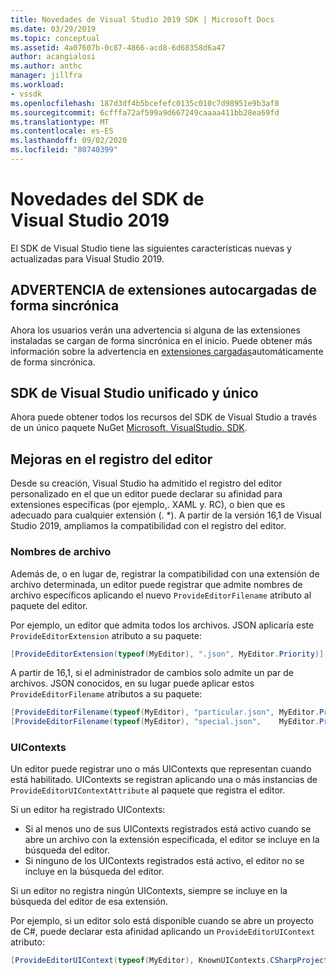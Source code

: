 ```yaml
---
title: Novedades de Visual Studio 2019 SDK | Microsoft Docs
ms.date: 03/29/2019
ms.topic: conceptual
ms.assetid: 4a07607b-0c87-4866-acd8-6d68358d6a47
author: acangialosi
ms.author: anthc
manager: jillfra
ms.workload:
- vssdk
ms.openlocfilehash: 187d3df4b5bcefefc0135c010c7d98951e9b3af8
ms.sourcegitcommit: 6cfffa72af599a9d667249caaaa411bb28ea69fd
ms.translationtype: MT
ms.contentlocale: es-ES
ms.lasthandoff: 09/02/2020
ms.locfileid: "80740399"
---
```

# <a name="whats-new-in-the-visual-studio-2019-sdk"></a>Novedades del SDK de Visual Studio 2019

El SDK de Visual Studio tiene las siguientes características nuevas y actualizadas para Visual Studio 2019.

## <a name="synchronously-autoloaded-extensions-warning"></a>ADVERTENCIA de extensiones autocargadas de forma sincrónica

Ahora los usuarios verán una advertencia si alguna de las extensiones instaladas se cargan de forma sincrónica en el inicio. Puede obtener más información sobre la advertencia en [extensiones cargadas](synchronously-autoloaded-extensions.md)automáticamente de forma sincrónica.

## <a name="single-unified-visual-studio-sdk"></a>SDK de Visual Studio unificado y único

Ahora puede obtener todos los recursos del SDK de Visual Studio a través de un único paquete NuGet [Microsoft. VisualStudio. SDK](https://www.nuget.org/packages/microsoft.visualstudio.sdk).

## <a name="editor-registration-enhancements"></a>Mejoras en el registro del editor

Desde su creación, Visual Studio ha admitido el registro del editor personalizado en el que un editor puede declarar su afinidad para extensiones específicas (por ejemplo,. XAML y. RC), o bien que es adecuado para cualquier extensión (. *). A partir de la versión 16,1 de Visual Studio 2019, ampliamos la compatibilidad con el registro del editor.

### <a name="filenames"></a>Nombres de archivo

Además de, o en lugar de, registrar la compatibilidad con una extensión de archivo determinada, un editor puede registrar que admite nombres de archivo específicos aplicando el nuevo `ProvideEditorFilename` atributo al paquete del editor.

Por ejemplo, un editor que admita todos los archivos. JSON aplicaría este `ProvideEditorExtension` atributo a su paquete:

```cs
[ProvideEditorExtension(typeof(MyEditor), ".json", MyEditor.Priority)]
```

A partir de 16,1, si el administrador de cambios solo admite un par de archivos. JSON conocidos, en su lugar puede aplicar estos `ProvideEditorFilename` atributos a su paquete:

```cs
[ProvideEditorFilename(typeof(MyEditor), "particular.json", MyEditor.Priority)]
[ProvideEditorFilename(typeof(MyEditor), "special.json",    MyEditor.Priority)]
```

### <a name="uicontexts"></a>UIContexts

Un editor puede registrar uno o más UIContexts que representan cuando está habilitado. UIContexts se registran aplicando una o más instancias de `ProvideEditorUIContextAttribute` al paquete que registra el editor.

Si un editor ha registrado UIContexts:

- Si al menos uno de sus UIContexts registrados está activo cuando se abre un archivo con la extensión especificada, el editor se incluye en la búsqueda del editor.
- Si ninguno de los UIContexts registrados está activo, el editor no se incluye en la búsqueda del editor.

Si un editor no registra ningún UIContexts, siempre se incluye en la búsqueda del editor de esa extensión.

Por ejemplo, si un editor solo está disponible cuando se abre un proyecto de C#, puede declarar esta afinidad aplicando un `ProvideEditorUIContext` atributo:

```cs
[ProvideEditorUIContext(typeof(MyEditor), KnownUIContexts.CSharpProjectContext)]
```

